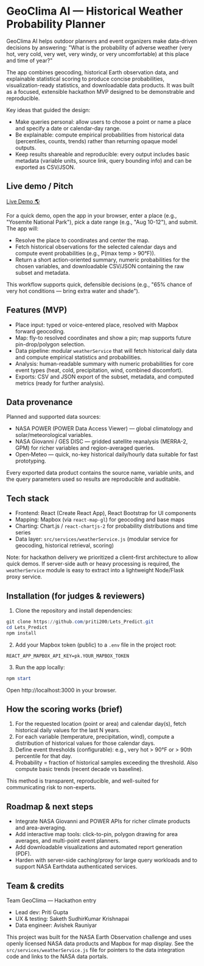 # GeoClima AI — Historical Weather Probability Planner

GeoClima AI helps outdoor planners and event organizers make data-driven decisions by answering: "What is the probability of adverse weather (very hot, very cold, very wet, very windy, or very uncomfortable) at this place and time of year?"

The app combines geocoding, historical Earth observation data, and explainable statistical scoring to produce concise probabilities, visualization-ready statistics, and downloadable data products. It was built as a focused, extensible hackathon MVP designed to be demonstrable and reproducible.

Key ideas that guided the design:
- Make queries personal: allow users to choose a point or name a place and specify a date or calendar-day range.
- Be explainable: compute empirical probabilities from historical data (percentiles, counts, trends) rather than returning opaque model outputs.
- Keep results shareable and reproducible: every output includes basic metadata (variable units, source link, query bounding info) and can be exported as CSV/JSON.

## Live demo / Pitch 
[Live Demo 🌎](https://lets-predict.vercel.app/)

For a quick demo, open the app in your browser, enter a place (e.g., "Yosemite National Park"), pick a date range (e.g., "Aug 10-12"), and submit. The app will:

- Resolve the place to coordinates and center the map.
- Fetch historical observations for the selected calendar days and compute event probabilities (e.g., P(max temp &gt; 90°F)).
- Return a short action-oriented summary, numeric probabilities for the chosen variables, and downloadable CSV/JSON containing the raw subset and metadata.

This workflow supports quick, defensible decisions (e.g., "65% chance of very hot conditions — bring extra water and shade").

## Features (MVP)

- Place input: typed or voice-entered place, resolved with Mapbox forward geocoding.
- Map: fly-to resolved coordinates and show a pin; map supports future pin-drop/polygon selection.
- Data pipeline: modular `weatherService` that will fetch historical daily data and compute empirical statistics and probabilities.
- Analysis: human-readable summary with numeric probabilities for core event types (heat, cold, precipitation, wind, combined discomfort).
- Exports: CSV and JSON export of the subset, metadata, and computed metrics (ready for further analysis).

## Data provenance

Planned and supported data sources:

- NASA POWER (POWER Data Access Viewer) — global climatology and solar/meteorological variables.
- NASA Giovanni / GES DISC — gridded satellite reanalysis (MERRA-2, GPM) for richer variables and region-averaged queries.
- Open‑Meteo — quick, no-key historical daily/hourly data suitable for fast prototyping.

Every exported data product contains the source name, variable units, and the query parameters used so results are reproducible and auditable.

## Tech stack

- Frontend: React (Create React App), React Bootstrap for UI components
- Mapping: Mapbox (via `react-map-gl`) for geocoding and base maps
- Charting: Chart.js / `react-chartjs-2` for probability distributions and time series
- Data layer: `src/services/weatherService.js` (modular service for geocoding, historical retrieval, scoring)

Note: for hackathon delivery we prioritized a client-first architecture to allow quick demos. If server-side auth or heavy processing is required, the `weatherService` module is easy to extract into a lightweight Node/Flask proxy service.

## Installation (for judges & reviewers)

1. Clone the repository and install dependencies:

```powershell
git clone https://github.com/priti200/Lets_Predict.git
cd Lets_Predict
npm install
```

2. Add your Mapbox token (public) to a `.env` file in the project root:

```properties
REACT_APP_MAPBOX_API_KEY=pk.YOUR_MAPBOX_TOKEN
```

3. Run the app locally:

```powershell
npm start
```

Open http://localhost:3000 in your browser.

## How the scoring works (brief)

1. For the requested location (point or area) and calendar day(s), fetch historical daily values for the last N years.
2. For each variable (temperature, precipitation, wind), compute a distribution of historical values for those calendar days.
3. Define event thresholds (configurable): e.g., very hot &gt; 90°F or &gt; 90th percentile for that day.
4. Probability = fraction of historical samples exceeding the threshold. Also compute basic trends (recent decade vs baseline).

This method is transparent, reproducible, and well-suited for communicating risk to non-experts.

## Roadmap & next steps

- Integrate NASA Giovanni and POWER APIs for richer climate products and area-averaging.
- Add interactive map tools: click-to-pin, polygon drawing for area averages, and multi-point event planners.
- Add downloadable visualizations and automated report generation (PDF).
- Harden with server-side caching/proxy for large query workloads and to support NASA Earthdata authenticated services.

## Team & credits

Team GeoClima — Hackathon entry

- Lead dev: Priti Gupta
- UX & testing: Saketh SudhirKumar Krishnapai
- Data engineer: Avishek Rauniyar

This project was built for the NASA Earth Observation challenge and uses openly licensed NASA data products and Mapbox for map display. See the `src/services/weatherService.js` file for pointers to the data integration code and links to the NASA data portals.

